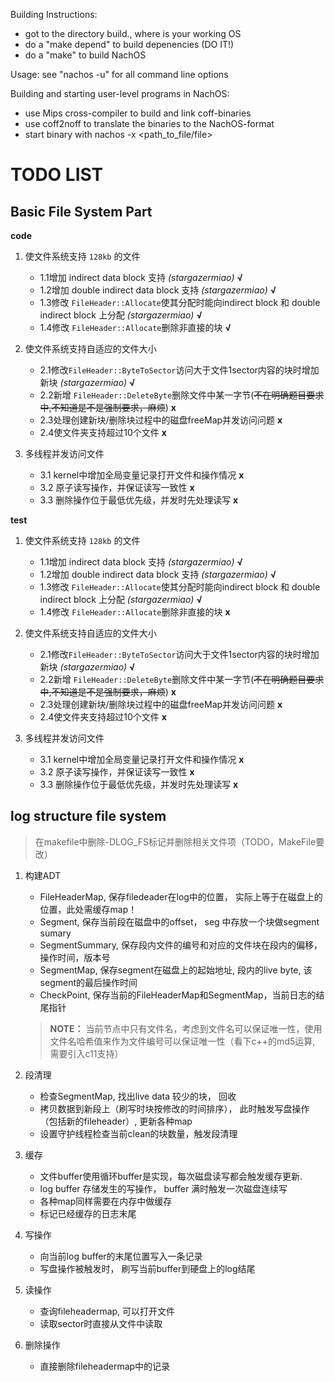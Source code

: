 Building Instructions:
 * got to the directory build.<host>, where <host> is your working OS
 * do a "make depend" to build depenencies (DO IT!)
 * do a "make" to build NachOS

Usage:
see "nachos -u" for all command line options

Building and starting user-level programs in NachOS:
 * use Mips cross-compiler to build and link coff-binaries
 * use coff2noff to translate the binaries to the NachOS-format
 * start binary with nachos -x <path_to_file/file>


# TODO LIST

## Basic File System Part  
**code**
1. 使文件系统支持 `128kb` 的文件
    - 1.1增加 indirect data block 支持 *(stargazermiao)* **√** 
    - 1.2增加 double indirect data block 支持 *(stargazermiao)* **√**
    - 1.3修改 `FileHeader::Allocate`使其分配时能向indirect block 和 double indirect block 上分配 *(stargazermiao)* **√**
    - 1.4修改 `FileHeader::Allocate`删除非直接的块 **√**
2. 使文件系统支持自适应的文件大小
    - 2.1修改`FileHeader::ByteToSector`访问大于文件1sector内容的块时增加新块 *(stargazermiao)* **√**
    - 2.2新增 `FileHeader::DeleteByte`删除文件中某一字节(~~不在明确题目要求中,不知道是不是强制要求，麻烦~~) **x**
    - 2.3处理创建新块/删除块过程中的磁盘freeMap并发访问问题 **x**
    - 2.4使文件夹支持超过10个文件 **x**

3. 多线程并发访问文件
    - 3.1 kernel中增加全局变量记录打开文件和操作情况 **x**
    - 3.2 原子读写操作，并保证读写一致性 **x**
    - 3.3 删除操作位于最低优先级，并发时先处理读写 **x**

**test**
1. 使文件系统支持 `128kb` 的文件
    - 1.1增加 indirect data block 支持 *(stargazermiao)* **√**
    - 1.2增加 double indirect data block 支持 *(stargazermiao)* **√**
    - 1.3修改 `FileHeader::Allocate`使其分配时能向indirect block 和 double indirect block 上分配 *(stargazermiao)* **√**
    - 1.4修改 `FileHeader::Allocate`删除非直接的块 **x**
2. 使文件系统支持自适应的文件大小
    - 2.1修改`FileHeader::ByteToSector`访问大于文件1sector内容的块时增加新块 *(stargazermiao)* **√**
    - 2.2新增 `FileHeader::DeleteByte`删除文件中某一字节(~~不在明确题目要求中,不知道是不是强制要求，麻烦~~) **x**
    - 2.3处理创建新块/删除块过程中的磁盘freeMap并发访问问题 **x**
    - 2.4使文件夹支持超过10个文件 **x**

3. 多线程并发访问文件
    - 3.1 kernel中增加全局变量记录打开文件和操作情况 **x**
    - 3.2 原子读写操作，并保证读写一致性 **x**
    - 3.3 删除操作位于最低优先级，并发时先处理读写 **x**

## log structure file system

> 在makefile中删除-DLOG_FS标记并删除相关文件项（TODO，MakeFile要改）
1. 构建ADT 
    - FileHeaderMap, 保存filedeader在log中的位置， 实际上等于在磁盘上的位置，此处需缓存map！
    - Segment, 保存当前段在磁盘中的offset， seg 中存放一个块做segment sumary
    - SegmentSummary, 保存段内文件的编号和对应的文件块在段内的偏移， 操作时间，版本号
    - SegmentMap, 保存segment在磁盘上的起始地址, 段内的live byte, 该segment的最后操作时间
    - CheckPoint, 保存当前的FileHeaderMap和SegmentMap，当前日志的结尾指针

    > **NOTE：** 当前节点中只有文件名，考虑到文件名可以保证唯一性，使用文件名哈希值来作为文件编号可以保证唯一性（看下c++的md5运算, 需要引入c11支持）
2. 段清理
    - 检查SegmentMap, 找出live data 较少的块， 回收
    - 拷贝数据到新段上（刷写时块按修改的时间排序）， 此时触发写盘操作（包括新的fileheader）, 更新各种map
    - 设置守护线程检查当前clean的块数量，触发段清理

3. 缓存
    -  文件buffer使用循环buffer是实现，每次磁盘读写都会触发缓存更新.
    - log buffer 存储发生的写操作， buffer 满时触发一次磁盘连续写
    - 各种map同样需要在内存中做缓存
    - 标记已经缓存的日志末尾

4. 写操作
    - 向当前log buffer的末尾位置写入一条记录
    - 写盘操作被触发时， 刷写当前buffer到硬盘上的log结尾

5. 读操作
    - 查询fileheadermap, 可以打开文件
    - 读取sector时直接从文件中读取

6. 删除操作
    - 直接删除fileheadermap中的记录




